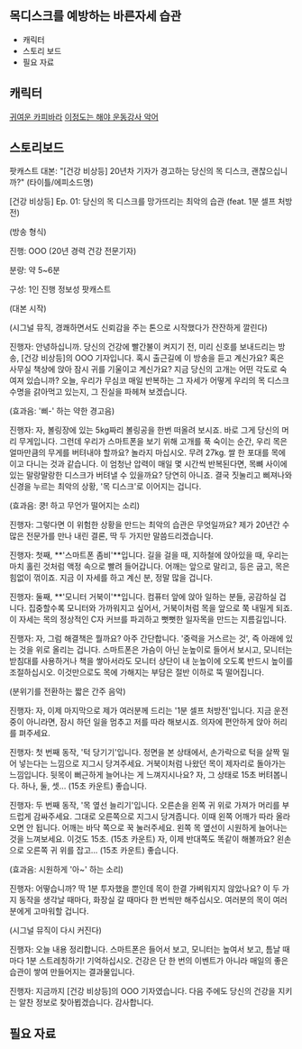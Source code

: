 ## 목디스크를 예방하는 바른자세 습관 
- 캐릭터
- 스토리 보드
- 필요 자료

## 캐릭터 
[귀여운 카피바라](https://labs.google/fx/ko/tools/whisk/share/5k2n3jg2o0000)
[이정도는 해야 운동강사 악어](https://labs.google/fx/ko/tools/whisk/share/4sgivqlbp0000)

## 스토리보드 

팟캐스트 대본: "[건강 비상등] 20년차 기자가 경고하는 당신의 목 디스크, 괜찮으십니까?"
(타이틀/에피소드명)

[건강 비상등] Ep. 01: 당신의 목 디스크를 망가뜨리는 최악의 습관 (feat. 1분 셀프 처방전)

(방송 형식)

진행: OOO (20년 경력 건강 전문기자)

분량: 약 5~6분

구성: 1인 진행 정보성 팟캐스트

(대본 시작)

(시그널 뮤직, 경쾌하면서도 신뢰감을 주는 톤으로 시작했다가 잔잔하게 깔린다)

진행자: 안녕하십니까. 당신의 건강에 빨간불이 켜지기 전, 미리 신호를 보내드리는 방송, [건강 비상등]의 OOO 기자입니다. 혹시 출근길에 이 방송을 듣고 계신가요? 혹은 사무실 책상에 앉아 잠시 귀를 기울이고 계신가요? 지금 당신의 고개는 어떤 각도로 숙여져 있습니까? 오늘, 우리가 무심코 매일 반복하는 그 자세가 어떻게 우리의 목 디스크 수명을 갉아먹고 있는지, 그 진실을 파헤쳐 보겠습니다.

(효과음: '삐-' 하는 약한 경고음)

진행자: 자, 볼링장에 있는 5kg짜리 볼링공을 한번 떠올려 보시죠. 바로 그게 당신의 머리 무게입니다. 그런데 우리가 스마트폰을 보기 위해 고개를 푹 숙이는 순간, 우리 목은 얼마만큼의 무게를 버텨내야 할까요? 놀라지 마십시오. 무려 27kg. 쌀 한 포대를 목에 이고 다니는 것과 같습니다. 이 엄청난 압력이 매일 몇 시간씩 반복된다면, 목뼈 사이에 있는 말랑말랑한 디스크가 버텨낼 수 있을까요? 당연히 아니죠. 결국 짓눌리고 삐져나와 신경을 누르는 최악의 상황, '목 디스크'로 이어지는 겁니다.

(효과음: 쿵! 하고 무언가 떨어지는 소리)

진행자: 그렇다면 이 위험한 상황을 만드는 최악의 습관은 무엇일까요? 제가 20년간 수많은 전문가를 만나 내린 결론, 딱 두 가지만 말씀드리겠습니다.

진행자: 첫째, **'스마트폰 좀비'**입니다. 길을 걸을 때, 지하철에 앉아있을 때, 우리는 마치 홀린 것처럼 액정 속으로 빨려 들어갑니다. 어깨는 앞으로 말리고, 등은 굽고, 목은 힘없이 꺾이죠. 지금 이 자세를 하고 계신 분, 정말 많을 겁니다.

진행자: 둘째, **'모니터 거북이'**입니다. 컴퓨터 앞에 앉아 일하는 분들, 공감하실 겁니다. 집중할수록 모니터와 가까워지고 싶어서, 거북이처럼 목을 앞으로 쭉 내밀게 되죠. 이 자세는 목의 정상적인 C자 커브를 파괴하고 뻣뻣한 일자목을 만드는 지름길입니다.

진행자: 자, 그럼 해결책은 뭘까요? 아주 간단합니다. '중력을 거스르는 것', 즉 아래에 있는 것을 위로 올리는 겁니다. 스마트폰은 가슴이 아닌 눈높이로 들어서 보시고, 모니터는 받침대를 사용하거나 책을 쌓아서라도 모니터 상단이 내 눈높이에 오도록 반드시 높이를 조절하십시오. 이것만으로도 목에 가해지는 부담은 절반 이하로 뚝 떨어집니다.

(분위기를 전환하는 짧은 간주 음악)

진행자: 자, 이제 마지막으로 제가 여러분께 드리는 '1분 셀프 처방전'입니다. 지금 운전 중이 아니라면, 잠시 하던 일을 멈추고 저를 따라 해보시죠. 의자에 편안하게 앉아 허리를 펴주세요.

진행자: 첫 번째 동작, '턱 당기기'입니다. 정면을 본 상태에서, 손가락으로 턱을 살짝 밀어 넣는다는 느낌으로 지그시 당겨주세요. 거북이처럼 나왔던 목이 제자리로 돌아가는 느낌입니다. 뒷목이 뻐근하게 늘어나는 게 느껴지시나요? 자, 그 상태로 15초 버텨봅니다. 하나, 둘, 셋... (15초 카운트) 좋습니다.

진행자: 두 번째 동작, '목 옆선 늘리기'입니다. 오른손을 왼쪽 귀 위로 가져가 머리를 부드럽게 감싸주세요. 그대로 오른쪽으로 지그시 당겨줍니다. 이때 왼쪽 어깨가 따라 올라오면 안 됩니다. 어깨는 바닥 쪽으로 꾹 눌러주세요. 왼쪽 목 옆선이 시원하게 늘어나는 것을 느껴보세요. 이것도 15초. (15초 카운트) 자, 이제 반대쪽도 똑같이 해볼까요? 왼손으로 오른쪽 귀 위를 잡고... (15초 카운트) 좋습니다.

(효과음: 시원하게 '아~' 하는 소리)

진행자: 어떻습니까? 딱 1분 투자했을 뿐인데 목이 한결 가벼워지지 않았나요? 이 두 가지 동작을 생각날 때마다, 화장실 갈 때마다 한 번씩만 해주십시오. 여러분의 목이 여러분에게 고마워할 겁니다.

(시그널 뮤직이 다시 커진다)

진행자: 오늘 내용 정리합니다. 스마트폰은 들어서 보고, 모니터는 높여서 보고, 틈날 때마다 1분 스트레칭하기! 기억하십시오. 건강은 단 한 번의 이벤트가 아니라 매일의 좋은 습관이 쌓여 만들어지는 결과물입니다.

진행자: 지금까지 [건강 비상등]의 OOO 기자였습니다. 다음 주에도 당신의 건강을 지키는 알찬 정보로 찾아뵙겠습니다. 감사합니다.

## 필요 자료


